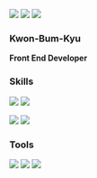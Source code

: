 <p>
  <a href="mailto:missing107@gmail.com" target="_blank"><img src="https://img.shields.io/badge/missing107@gmail.com-EA4335?style=flat-square&logo=Gmail&logoColor=white"/></a>
  <a href="https://www.linkedin.com/in/%EB%B2%94%EA%B7%9C-%EA%B6%8C-ba5639209/" target="_blank"><img src="https://img.shields.io/badge/BumKyu_Kwon-0A66C2?style=flat-square&logo=Linkedin&logoColor=white"/></a>
   <a href="https://kbkportfolio.notion.site/7da23061d4c847709a118724f4e9f1ff" target="_blank"><img src="https://img.shields.io/badge/BumKyu_Kwon-000000?style=flat-square&logo=Notion&logoColor=white"/></a>
</p>



<p>
  <h3>Kwon-Bum-Kyu</h3>
  <b>Front End Developer</b>
</p>


### Skills
<p>
  <img src="https://img.shields.io/badge/Android-3DDC84?style=flat-square&logo=Android&logoColor=white"/>
  <img src="https://img.shields.io/badge/ReactNative-61DAFB?style=flat-square&logo=React&logoColor=black"/>
</p>
<p>
  <img src="https://img.shields.io/badge/Kotlin-0095D5?style=flat-square&logo=Kotlin&logoColor=white"/> 
  <img src="https://img.shields.io/badge/Java-007396?style=flat-square&logo=Java&logoColor=white"/>
<!--   <img src="https://img.shields.io/badge/TypeScript-3178C6?style=flat-square&logo=TypeScript&logoColor=white"/> -->
</p>

### Tools
<p>
  <img src="https://img.shields.io/badge/Firebase-FFCA28?style=flat-square&logo=Firebase&logoColor=black"/>
  <img src="https://img.shields.io/badge/Realm-39477F?style=flat-square&logo=Realm&logoColor=white"/>
  <img src="https://img.shields.io/badge/Git-F05032?style=flat-square&logo=Git&logoColor=white"/>
</p>


                  
